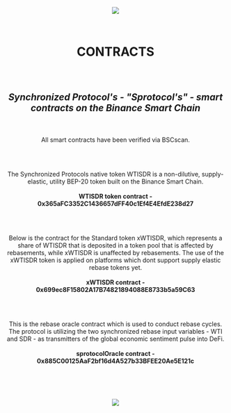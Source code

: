 
<p align="center">
   <img src="https://user-images.githubusercontent.com/92101634/138557635-bd86f89e-71d0-4942-8f44-57ff840fbf60.png"/>
</p>
<br>
<h1><p align="center"><b>CONTRACTS </b></p></h1>
<br>
<h2><p align="center"><em><b> Synchronized Protocol's - "Sprotocol's" - smart contracts on the Binance Smart Chain </b></em></p></h2>
<br>
<p align="center">All smart contracts have been verified via BSCscan.</p>
<br>
<br>
<p align="center">The Synchronized Protocols native token WTISDR is a non-dilutive, supply-elastic, utility BEP-20 token built on the Binance Smart Chain.
<br>
<br><b>WTISDR token contract - 0x365aFC3352C1436657dFF40c1Ef4E4EfdE238d27</b></p>
<br>
<br>
<p align="center">Below is the contract for the Standard token xWTISDR, which represents a share of WTISDR that is deposited in a token pool that is affected by rebasements, while xWTISDR is unaffected by rebasements. The use of the xWTISDR token is applied on platforms which dont support supply elastic rebase tokens yet.
<br><br><b>xWTISDR contract - 0x699ec8F15802A17B74821894088E8733b5a59C63</p></b>
<br>
<br>
<p align="center">This is the rebase oracle contract which is used to conduct rebase cycles. The protocol is utilizing the two synchronized rebase input variables - WTI and SDR - as transmitters of the global economic sentiment pulse into DeFi. 
<br><br><b>sprotocolOracle contract - 0x885C00125AaF2bf16d4A527b33BFEE20Ae5E121c</p></b>
<br>
<br>
<br>





<p align="center">
   <img src="https://user-images.githubusercontent.com/92101634/138486768-49538117-8105-421f-8945-087be11286f4.png"/>
</p>


